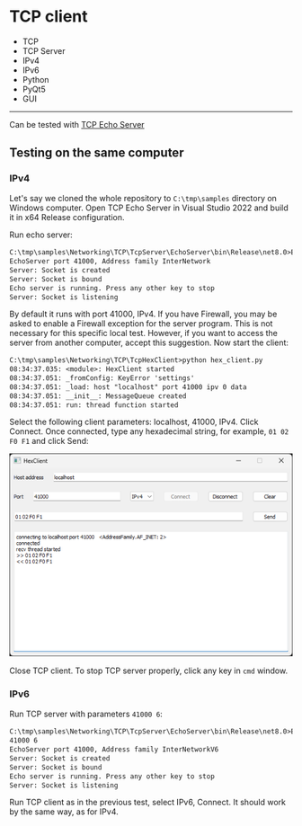 # TCP client

- TCP
- TCP Server
- IPv4
- IPv6
- Python
- PyQt5
- GUI

---

Can be tested with [TCP Echo Server](../TcpServer/)

## Testing on the same computer

### IPv4

Let's say we cloned the whole repository to `C:\tmp\samples` directory on Windows computer. Open TCP Echo Server in Visual Studio 2022 and build it in x64 Release configuration.

Run echo server:

```
C:\tmp\samples\Networking\TCP\TcpServer\EchoServer\bin\Release\net8.0>EchoServer
EchoServer port 41000, Address family InterNetwork
Server: Socket is created
Server: Socket is bound
Echo server is running. Press any other key to stop
Server: Socket is listening
```

By default it runs with port 41000, IPv4. If you have Firewall, you may be asked to enable a Firewall exception for the server program. This is not necessary for this specific local test. However, if you want to access the server from another computer, accept this suggestion.
Now start the client:

```
C:\tmp\samples\Networking\TCP\TcpHexClient>python hex_client.py
08:34:37.035: <module>: HexClient started
08:34:37.051: _fromConfig: KeyError 'settings'
08:34:37.051: _load: host "localhost" port 41000 ipv 0 data
08:34:37.051: __init__: MessageQueue created
08:34:37.051: run: thread function started
```
Select the following client parameters: localhost, 41000, IPv4. Click Connect. Once connected, type any hexadecimal string, for example, `01 02 F0 F1` and click Send:

![TCP client](../../../images/tcp_cl_local_4.png)

Close TCP client. To stop TCP server properly, click any key in `cmd` window.

### IPv6

Run TCP server with parameters `41000 6`:
```
C:\tmp\samples\Networking\TCP\TcpServer\EchoServer\bin\Release\net8.0>EchoServer 41000 6
EchoServer port 41000, Address family InterNetworkV6
Server: Socket is created
Server: Socket is bound
Echo server is running. Press any other key to stop
Server: Socket is listening
```

Run TCP client as in the previous test, select IPv6, Connect. It should work by the same way, as for IPv4.




